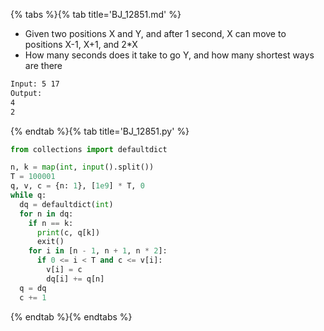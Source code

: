 {% tabs %}{% tab title='BJ_12851.md' %}

* Given two positions X and Y, and after 1 second, X can move to positions X-1, X+1, and 2*X
* How many seconds does it take to go Y, and how many shortest ways are there

```txt
Input: 5 17
Output:
4
2
```

{% endtab %}{% tab title='BJ_12851.py' %}

```py
from collections import defaultdict

n, k = map(int, input().split())
T = 100001
q, v, c = {n: 1}, [1e9] * T, 0
while q:
  dq = defaultdict(int)
  for n in dq:
    if n == k:
      print(c, q[k])
      exit()
    for i in [n - 1, n + 1, n * 2]:
      if 0 <= i < T and c <= v[i]:
        v[i] = c
        dq[i] += q[n]
  q = dq
  c += 1
```

{% endtab %}{% endtabs %}
